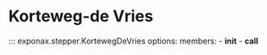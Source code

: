 # Korteweg-de Vries

::: exponax.stepper.KortewegDeVries
    options:
        members:
            - __init__
            - __call__